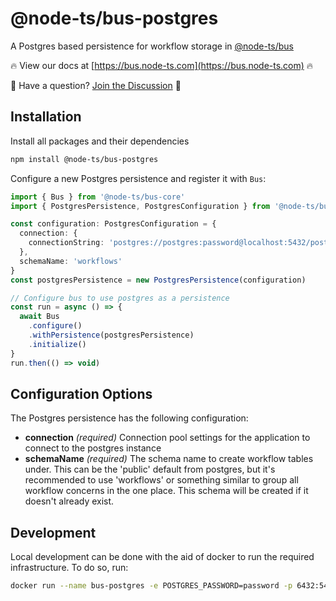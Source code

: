 # @node-ts/bus-postgres

A Postgres based persistence for workflow storage in [@node-ts/bus](https://bus.node-ts.com)

🔥 View our docs at [https://bus.node-ts.com](https://bus.node-ts.com) 🔥

🤔 Have a question? [Join the Discussion](https://github.com/node-ts/bus/discussions) 🤔

## Installation

Install all packages and their dependencies

```bash
npm install @node-ts/bus-postgres
```

Configure a new Postgres persistence and register it with `Bus`:

```typescript
import { Bus } from '@node-ts/bus-core'
import { PostgresPersistence, PostgresConfiguration } from '@node-ts/bus-postgres'

const configuration: PostgresConfiguration = {
  connection: {
    connectionString: 'postgres://postgres:password@localhost:5432/postgres'
  },
  schemaName: 'workflows'
}
const postgresPersistence = new PostgresPersistence(configuration)

// Configure bus to use postgres as a persistence
const run = async () => {
  await Bus
    .configure()
    .withPersistence(postgresPersistence)
    .initialize()
}
run.then(() => void)
```

## Configuration Options

The Postgres persistence has the following configuration:

*  **connection** *(required)* Connection pool settings for the application to connect to the postgres instance
*  **schemaName** *(required)* The schema name to create workflow tables under. This can be the 'public' default from postgres, but it's recommended to use 'workflows' or something similar to group all workflow concerns in the one place. This schema will be created if it doesn't already exist.

## Development

Local development can be done with the aid of docker to run the required infrastructure. To do so, run:

```bash
docker run --name bus-postgres -e POSTGRES_PASSWORD=password -p 6432:5432 -d postgres
```
